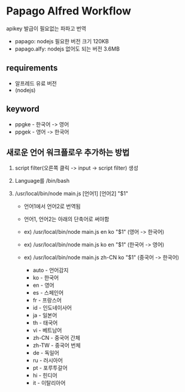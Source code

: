 # Papago Alfred Workflow

apikey 발급이 필요없는 파파고 번역

- papago: nodejs 필요한 버전 크기 120KB
- papago.alfy: nodejs 없어도 되는 버전 3.6MB

## requirements

- 알프레드 유료 버전
- (nodejs)

## keyword

- ppgke - 한국어 -> 영어
- ppgek - 영어 -> 한국어

## 새로운 언어 워크플로우 추가하는 방법

1. script filter(오른쪽 클릭 -> input -> script filter) 생성
2. Language를 /bin/bash
3. /usr/local/bin/node main.js [언어1] [언어2] "$1"

   - 언어1에서 언어2로 번역됨
   - 언어1, 언어2는 아래의 단축어로 써야함
   - ex) /usr/local/bin/node main.js en ko "$1" (영어 -> 한국어)
   - ex) /usr/local/bin/node main.js ko en "$1" (한국어 -> 영어)
   - ex) /usr/local/bin/node main.js zh-CN ko "$1" (중국어 -> 한국어)

     - auto - 언어감지
     - ko - 한국어
     - en - 영어
     - es - 스페인어
     - fr - 프랑스어
     - id - 인도네이사어
     - ja - 일본어
     - th - 태국어
     - vi - 베트남어
     - zh-CN - 중국어 간체
     - zh-TW - 중국어 번체
     - de - 독일어
     - ru - 러시아어
     - pt - 포루투갈어
     - hi - 힌디어
     - it - 이탈리아어
